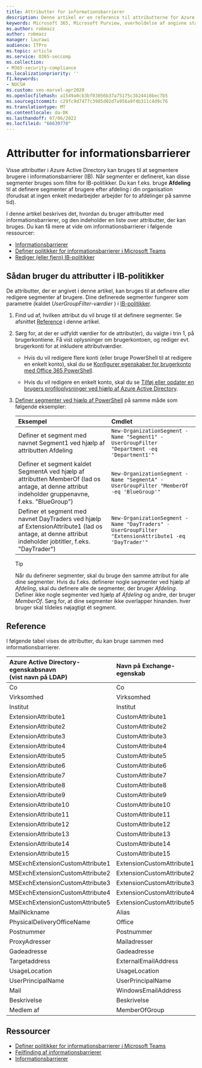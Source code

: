 ```yaml
---
title: Attributter for informationsbarrierer
description: Denne artikel er en reference til attributterne for Azure Active Directory-brugerkontoen, som du kan bruge til at definere informationsbarrieresegmenter.
keywords: Microsoft 365, Microsoft Purview, overholdelse af angivne standarder, informationsbarrierer
ms.author: robmazz
author: robmazz
manager: laurawi
audience: ITPro
ms.topic: article
ms.service: O365-seccomp
ms.collection:
- M365-security-compliance
ms.localizationpriority: ''
f1.keywords:
- NOCSH
ms.custom: seo-marvel-apr2020
ms.openlocfilehash: a1549a0cb3bf03056b37a75175c3b24416bec7b5
ms.sourcegitcommit: c29fc9d7477c3985d02d7a956a9f4b311c4d9c76
ms.translationtype: MT
ms.contentlocale: da-DK
ms.lasthandoff: 07/06/2022
ms.locfileid: "66639770"
---
```

# <a name="information-barriers-attributes"></a>Attributter for informationsbarrierer

Visse attributter i Azure Active Directory kan bruges til at segmentere brugere i informationsbarrierer (IB). Når segmenter er defineret, kan disse segmenter bruges som filtre for IB-politikker. Du kan f.eks. bruge **Afdeling** til at definere segmenter af brugere efter afdeling i din organisation (forudsat at ingen enkelt medarbejder arbejder for to afdelinger på samme tid).

I denne artikel beskrives det, hvordan du bruger attributter med informationsbarrierer, og den indeholder en liste over attributter, der kan bruges. Du kan få mere at vide om informationsbarrierer i følgende ressourcer:

- [Informationsbarrierer](information-barriers.md)
- [Definer politikker for informationsbarrierer i Microsoft Teams](information-barriers-policies.md)
- [Rediger (eller fjern) IB-politikker](information-barriers-edit-segments-policies.md)

## <a name="how-to-use-attributes-in-ib-policies"></a>Sådan bruger du attributter i IB-politikker

De attributter, der er angivet i denne artikel, kan bruges til at definere eller redigere segmenter af brugere. Dine definerede segmenter fungerer som parametre (kaldet *UserGroupFilter-værdier* ) i [IB-politikker](information-barriers-policies.md).

1. Find ud af, hvilken attribut du vil bruge til at definere segmenter. Se afsnittet [Reference](#reference) i denne artikel.

2. Sørg for, at der er udfyldt værdier for de attribut(er), du valgte i trin 1, på brugerkontiene. Få vist oplysninger om brugerkontoen, og rediger evt. brugerkonti for at inkludere attributværdier. 

    - Hvis du vil redigere flere konti (eller bruge PowerShell til at redigere en enkelt konto), skal du se [Konfigurer egenskaber for brugerkonto med Office 365 PowerShell](../enterprise/configure-user-account-properties-with-microsoft-365-powershell.md).

    - Hvis du vil redigere en enkelt konto, skal du se [Tilføj eller opdater en brugers profiloplysninger ved hjælp af Azure Active Directory](/azure/active-directory/fundamentals/active-directory-users-profile-azure-portal).

3. [Definer segmenter ved hjælp af PowerShell](information-barriers-policies.md#define-segments-using-powershell) på samme måde som følgende eksempler:

    |**Eksempel**|**Cmdlet**|
    |:----------|:---------|
    | Definer et segment med navnet Segment1 ved hjælp af attributten Afdeling | `New-OrganizationSegment -Name "Segment1" -UserGroupFilter "Department -eq 'Department1'"` |
    | Definer et segment kaldet SegmentA ved hjælp af attributten MemberOf (lad os antage, at denne attribut indeholder gruppenavne, f.eks. "BlueGroup") | `New-OrganizationSegment -Name "SegmentA" -UserGroupFilter "MemberOf -eq 'BlueGroup'"` |
    | Definer et segment med navnet DayTraders ved hjælp af ExtensionAttribute1 (lad os antage, at denne attribut indeholder jobtitler, f.eks. "DayTrader") | `New-OrganizationSegment -Name "DayTraders" -UserGroupFilter "ExtensionAttribute1 -eq 'DayTrader'"` |

    > [!TIP]
    > Når du definerer segmenter, skal du bruge den samme attribut for alle dine segmenter. Hvis du f.eks. definerer nogle segmenter ved hjælp af *Afdeling*, skal du definere alle de segmenter, der bruger *Afdeling*. Definer ikke nogle segmenter ved hjælp af *Afdeling* og andre, der bruger *MemberOf*. Sørg for, at dine segmenter ikke overlapper hinanden. hver bruger skal tildeles nøjagtigt ét segment.

## <a name="reference"></a>Reference

I følgende tabel vises de attributter, du kan bruge sammen med informationsbarrierer.

|**Azure Active Directory-egenskabsnavn<br/> (vist navn på LDAP)**|**Navn på Exchange-egenskab**|
|:---------------------------------------------------------------|:-------------------------|
| Co | Co |
| Virksomhed | Virksomhed |
| Institut | Institut |
| ExtensionAttribute1 | CustomAttribute1 |
| ExtensionAttribute2 | CustomAttribute2 |
| ExtensionAttribute3 | CustomAttribute3 |
| ExtensionAttribute4 | CustomAttribute4 |
| ExtensionAttribute5 | CustomAttribute5 |
| ExtensionAttribute6 | CustomAttribute6 |
| ExtensionAttribute7 | CustomAttribute7 |
| ExtensionAttribute8 | CustomAttribute8 |
| ExtensionAttribute9 | CustomAttribute9 |
| ExtensionAttribute10 | CustomAttribute10 |
| ExtensionAttribute11 | CustomAttribute11 |
| ExtensionAttribute12 | CustomAttribute12 |
| ExtensionAttribute13 | CustomAttribute13 |
| ExtensionAttribute14 | CustomAttribute14 |
| ExtensionAttribute15 | CustomAttribute15 |
| MSExchExtensionCustomAttribute1 | ExtensionCustomAttribute1 |
| MSExchExtensionCustomAttribute2 | ExtensionCustomAttribute2 |
| MSExchExtensionCustomAttribute3 | ExtensionCustomAttribute3 |
| MSExchExtensionCustomAttribute4 | ExtensionCustomAttribute4 |
| MSExchExtensionCustomAttribute5 | ExtensionCustomAttribute5 |
| MailNickname | Alias |
| PhysicalDeliveryOfficeName | Office |
| Postnummer | Postnummer |
| ProxyAdresser | Mailadresser |
| Gadeadresse | Gadeadresse |
| Targetaddress | ExternalEmailAddress |
| UsageLocation | UsageLocation |
| UserPrincipalName | UserPrincipalName |
| Mail | WindowsEmailAddress |
| Beskrivelse | Beskrivelse |
| Medlem af | MemberOfGroup |

## <a name="resources"></a>Ressourcer

- [Definer politikker for informationsbarrierer i Microsoft Teams](information-barriers-policies.md)
- [Fejlfinding af informationsbarrierer](/office365/troubleshoot/information-barriers/information-barriers-troubleshooting)
- [Informationsbarrierer](information-barriers.md)
